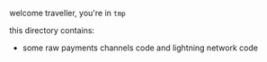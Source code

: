 welcome traveller, you're in `tmp`

this directory contains:

- some raw payments channels code and lightning network code
